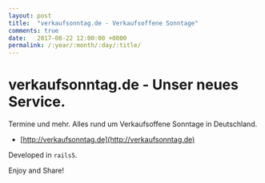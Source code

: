 ```yaml
---
layout: post
title:  "verkaufsonntag.de - Verkaufsoffene Sonntage"
comments: true
date:   2017-08-22 12:00:00 +0000
permalink: /:year/:month/:day/:title/
---
```


# verkaufsonntag.de - Unser neues Service.

Termine und mehr. Alles rund um Verkaufsoffene Sonntage in Deutschland.

* [http://verkaufsonntag.de](http://verkaufsonntag.de)

Developed in `rails5`.

Enjoy and Share!
